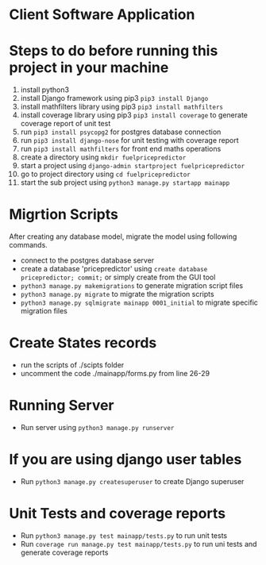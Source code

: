 # Client Software Application 

# Steps to do before running this project in your machine

1.  install python3
2.  install Django framework using pip3 `pip3 install Django`
3.  install mathfilters library using pip3 `pip3 install mathfilters`
4.  install coverage library using pip3 `pip3 install coverage` to generate coverage report of unit test
5.  run `pip3 install psycopg2` for postgres database connection
6.  run `pip3 install django-nose` for unit testing with coverage report
7.  run `pip3 install mathfilters` for front end maths operations
8.  create a directory using `mkdir fuelpricepredictor`
9.  start a project using `django-admin startproject fuelpricepredictor`
10. go to project directory using `cd fuelpricepredictor`
11. start the sub project using `python3 manage.py startapp mainapp`

# Migrtion Scripts

After creating any database model, migrate the model using following commands.

- connect to the postgres database server
- create a database 'pricepredictor' using `create database pricepredictor; commit;` or simply create from the GUI tool
- `python3 manage.py makemigrations` to generate migration script files
- `python3 manage.py migrate` to migrate the migration scripts
- `python3 manage.py sqlmigrate mainapp 0001_initial` to migrate specific migration files

# Create States records

- run the scripts of ./scipts folder
- uncomment the code ./mainapp/forms.py from line 26-29

# Running Server

- Run server using `python3 manage.py runserver`

# If you are using django user tables

- Run `python3 manage.py createsuperuser` to create Django superuser

# Unit Tests and coverage reports

- Run `python3 manage.py test mainapp/tests.py` to run unit tests
- Run `coverage run manage.py test mainapp/tests.py` to run uni tests and generate coverage reports
